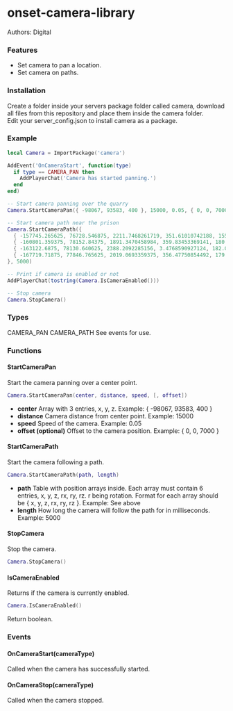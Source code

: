 # onset-camera-library
Authors: Digital

### Features
* Set camera to pan a location.
* Set camera on paths.

### Installation
Create a folder inside your servers package folder called camera, download all files from this repository and place them inside the camera folder. <br />
Edit your server_config.json to install camera as a package.

### Example
```lua
local Camera = ImportPackage('camera')

AddEvent('OnCameraStart', function(type)
  if type == CAMERA_PAN then
    AddPlayerChat('Camera has started panning.')
  end
end)

-- Start camera panning over the quarry
Camera.StartCameraPan({ -98067, 93583, 400 }, 15000, 0.05, { 0, 0, 7000 })

-- Start camera path near the prison
Camera.StartCameraPath({
  { -157745.265625, 76728.546875, 2211.7468261719, 351.61010742188, 155.78399658203, 0.0 },
  { -160801.359375, 78152.84375, 1891.3470458984, 359.83453369141, 180.45664978027, 0.0 },
  { -163122.6875, 78130.640625, 2388.2092285156, 3.4768590927124, 182.0550994873, 0.0 },
  { -167719.71875, 77846.765625, 2019.0693359375, 356.47750854492, 179.95524597168, 0.0 }
}, 5000)

-- Print if camera is enabled or not
AddPlayerChat(tostring(Camera.IsCameraEnabled()))

-- Stop camera
Camera.StopCamera()
```

### Types
CAMERA_PAN
CAMERA_PATH
See events for use.

### Functions
#### StartCameraPan
Start the camera panning over a center point.
```lua
Camera.StartCameraPan(center, distance, speed, [, offset])
```
* **center** Array with 3 entries, x, y, z. Example: { -98067, 93583, 400 }
* **distance** Camera distance from center point. Example: 15000
* **speed** Speed of the camera. Example: 0.05
* **offset (optional)** Offset to the camera position. Example: { 0, 0, 7000 }

#### StartCameraPath
Start the camera following a path.
```lua
Camera.StartCameraPath(path, length)
```
* **path** Table with position arrays inside. Each array must contain 6 entries, x, y, z, rx, ry, rz. r being rotation. Format for each array should be { x, y, z, rx, ry, rz }. Example: See above
* **length** How long the camera will follow the path for in milliseconds. Example: 5000

#### StopCamera
Stop the camera.
```lua
Camera.StopCamera()
```

#### IsCameraEnabled
Returns if the camera is currently enabled.
```lua
Camera.IsCameraEnabled()
```
Return boolean.

### Events
#### OnCameraStart(cameraType)
Called when the camera has successfully started.

#### OnCameraStop(cameraType)
Called when the camera stopped.
